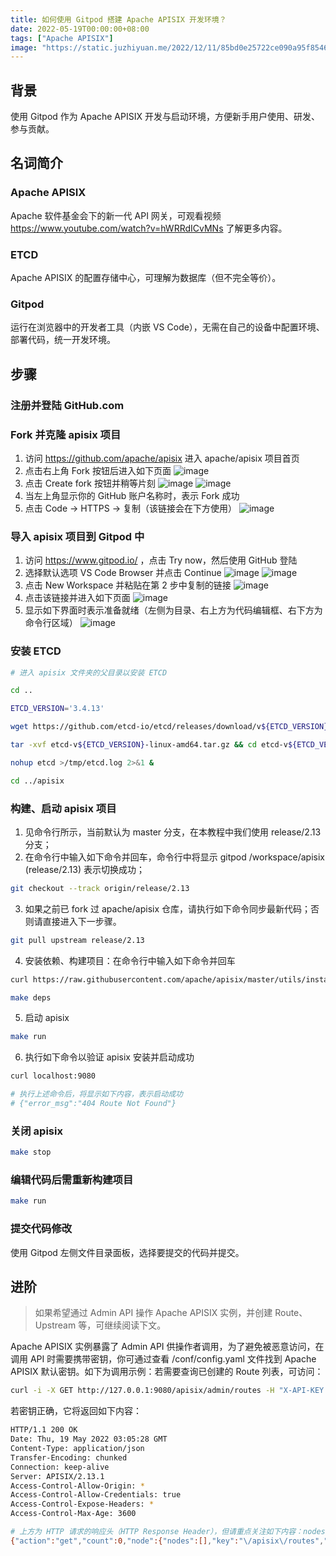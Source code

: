 ```yaml
---
title: 如何使用 Gitpod 搭建 Apache APISIX 开发环境？
date: 2022-05-19T00:00:00+08:00
tags: ["Apache APISIX"]
image: "https://static.juzhiyuan.me/2022/12/11/85bd0e25722ce090a95f85465a5bba05.png?format=webp"
---
```


## 背景

使用 Gitpod 作为 Apache APISIX 开发与启动环境，方便新手用户使用、研发、参与贡献。

## 名词简介

### Apache APISIX

Apache 软件基金会下的新一代 API 网关，可观看视频 https://www.youtube.com/watch?v=hWRRdICvMNs 了解更多内容。

### ETCD

Apache APISIX 的配置存储中心，可理解为数据库（但不完全等价）。

### Gitpod

运行在浏览器中的开发者工具（内嵌 VS Code），无需在自己的设备中配置环境、部署代码，统一开发环境。

## 步骤

### 注册并登陆 GitHub.com

### Fork 并克隆 apisix 项目

1. 访问 https://github.com/apache/apisix 进入 apache/apisix 项目首页
2. 点击右上角 Fork 按钮后进入如下页面
   ![image](https://user-images.githubusercontent.com/2106987/169227139-d730ba89-0191-4b43-9ceb-0eca5f0ac52a.png)
3. 点击 Create fork 按钮并稍等片刻
   ![image](https://user-images.githubusercontent.com/2106987/169227257-f93dcbc1-793e-43a8-9907-184746639a27.png)
   ![image](https://user-images.githubusercontent.com/2106987/169227307-3af310cc-b195-42cf-af51-bc40658f9a58.png)
4. 当左上角显示你的 GitHub 账户名称时，表示 Fork 成功
5. 点击 Code -> HTTPS -> 复制（该链接会在下方使用）
   ![image](https://user-images.githubusercontent.com/2106987/169227389-9732c04b-e389-414c-8569-590f733d9240.png)

### 导入 apisix 项目到 Gitpod 中

1. 访问 https://www.gitpod.io/ ，点击 Try now，然后使用 GitHub 登陆
2. 选择默认选项 VS Code Browser 并点击 Continue
   ![image](https://user-images.githubusercontent.com/2106987/169227561-4ed6d4a5-41dc-47a8-b907-654daf1f349d.png)
   ![image](https://user-images.githubusercontent.com/2106987/169227576-4c274bea-cb55-4821-b931-33d773d83baa.png)
3. 点击 New Workspace 并粘贴在第 2 步中复制的链接
   ![image](https://user-images.githubusercontent.com/2106987/169227625-fc1c9a6f-a6f1-4229-bd8f-ca3aec1db8a9.png)
4. 点击该链接并进入如下页面
   ![image](https://user-images.githubusercontent.com/2106987/169227696-9db4a768-cc88-4398-b7ad-765d07b74bf0.png)
5. 显示如下界面时表示准备就绪（左侧为目录、右上方为代码编辑框、右下方为命令行区域）
   ![image](https://user-images.githubusercontent.com/2106987/169227780-6f06bd40-7e75-476e-a49e-9a4015dbe6a2.png)

### 安装 ETCD

```sh
# 进入 apisix 文件夹的父目录以安装 ETCD

cd ..

ETCD_VERSION='3.4.13'

wget https://github.com/etcd-io/etcd/releases/download/v${ETCD_VERSION}/etcd-v${ETCD_VERSION}-linux-amd64.tar.gz

tar -xvf etcd-v${ETCD_VERSION}-linux-amd64.tar.gz && cd etcd-v${ETCD_VERSION}-linux-amd64 && sudo cp -a etcd etcdctl /usr/bin/

nohup etcd >/tmp/etcd.log 2>&1 &

cd ../apisix
```

### 构建、启动 apisix 项目

1. 见命令行所示，当前默认为 master 分支，在本教程中我们使用 release/2.13 分支；
2. 在命令行中输入如下命令并回车，命令行中将显示 gitpod /workspace/apisix (release/2.13) 表示切换成功；

```sh
git checkout --track origin/release/2.13
```

3. 如果之前已 fork 过 apache/apisix 仓库，请执行如下命令同步最新代码；否则请直接进入下一步骤。

```sh
git pull upstream release/2.13
```

4. 安装依赖、构建项目：在命令行中输入如下命令并回车

```sh
curl https://raw.githubusercontent.com/apache/apisix/master/utils/install-dependencies.sh -sL | bash -

make deps
```

5. 启动 apisix

```sh
make run
```

6. 执行如下命令以验证 apisix 安装并启动成功

```sh
curl localhost:9080

# 执行上述命令后，将显示如下内容，表示启动成功
# {"error_msg":"404 Route Not Found"}
```

### 关闭 apisix

```sh
make stop
```

### 编辑代码后需重新构建项目

```sh
make run
```

### 提交代码修改

使用 Gitpod 左侧文件目录面板，选择要提交的代码并提交。

## 进阶

> 如果希望通过 Admin API 操作 Apache APISIX 实例，并创建 Route、Upstream 等，可继续阅读下文。

Apache APISIX 实例暴露了 Admin API 供操作者调用，为了避免被恶意访问，在调用 API 时需要携带密钥，你可通过查看 /conf/config.yaml 文件找到 Apache APISIX 默认密钥。如下为调用示例：若需要查询已创建的 Route 列表，可访问：

```sh
curl -i -X GET http://127.0.0.1:9080/apisix/admin/routes -H "X-API-KEY: edd1c9f034335f136f87ad84b625c8f1"
```

若密钥正确，它将返回如下内容：

```sh
HTTP/1.1 200 OK
Date: Thu, 19 May 2022 03:05:28 GMT
Content-Type: application/json
Transfer-Encoding: chunked
Connection: keep-alive
Server: APISIX/2.13.1
Access-Control-Allow-Origin: *
Access-Control-Allow-Credentials: true
Access-Control-Expose-Headers: *
Access-Control-Max-Age: 3600

# 上方为 HTTP 请求的响应头（HTTP Response Header），但请重点关注如下内容：nodes 为空表示目前没有创建任何 Route
{"action":"get","count":0,"node":{"nodes":[],"key":"\/apisix\/routes","dir":true}}
```
